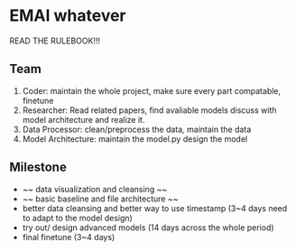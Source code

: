 # EMAI whatever

READ THE RULEBOOK!!! 

## Team

1. Coder: maintain the whole project, make sure every part compatable, finetune
2. Researcher: Read related papers, find avaliable models discuss with model architecture and realize it. 
3. Data Processor: clean/preprocess the data, maintain the data
4. Model Architecture: maintain the model.py design the model

## Milestone

- ~~ data visualization and cleansing ~~
- ~~ basic baseline and file architecture ~~
- better data cleansing and better way to use timestamp (3~4 days need to adapt to the model design)
- try out/ design advanced models (14 days across the whole period)
- final finetune (3~4 days)